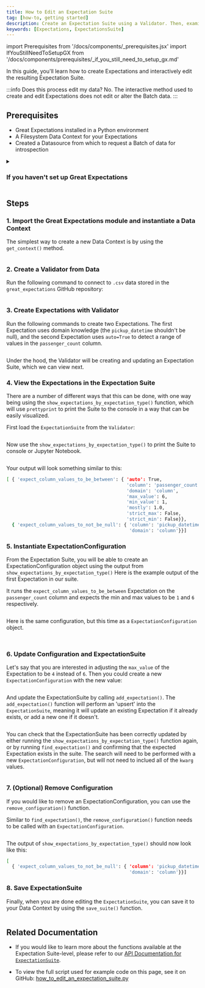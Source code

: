 ```yaml
---
title: How to Edit an Expectation Suite 
tag: [how-to, getting started]
description: Create an Expectation Suite using a Validator. Then, examine and modify specific Expectations in the Suite.
keywords: [Expectations, ExpectationsSuite]
---
```


import Prerequisites from '/docs/components/_prerequisites.jsx'
import IfYouStillNeedToSetupGX from '/docs/components/prerequisites/_if_you_still_need_to_setup_gx.md'

In this guide, you'll learn how to create Expectations and interactively edit the resulting Expectation Suite.

:::info Does this process edit my data?
No.  The interactive method used to create and edit Expectations does not edit or alter the Batch data.
:::

## Prerequisites

<Prerequisites>

- Great Expectations installed in a Python environment
- A Filesystem Data Context for your Expectations
- Created a Datasource from which to request a Batch of data for introspection

</Prerequisites> 

<details>
<summary>

### If you haven't set up Great Expectations

</summary>

<IfYouStillNeedToSetupGX />

</details>


## Steps

### 1. Import the Great Expectations module and instantiate a Data Context

The simplest way to create a new Data Context is by using the `get_context()` method.

```python name="tests/integration/docusaurus/expectations/how_to_edit_an_expectation_suite get_context"
```

### 2. Create a Validator from Data 

Run the following command to connect to `.csv` data stored in the `great_expectations` GitHub repository:

```python name="tests/integration/docusaurus/expectations/how_to_edit_an_expectation_suite create_validator"
```

### 3. Create Expectations with Validator 

Run the following commands to create two Expectations. The first Expectation uses domain knowledge (the `pickup_datetime` shouldn't be null), and the second Expectation uses `auto=True` to detect a range of values in the `passenger_count` column.


```python name="tests/integration/docusaurus/expectations/how_to_edit_an_expectation_suite add_2_expectations"
```

Under the hood, the Validator will be creating and updating an Expectation Suite, which we can view next. 

### 4. View the Expectations in the Expectation Suite

There are a number of different ways that this can be done, with one way being using the `show_expectations_by_expectation_type()` function, which will use `prettyprint` to print the Suite to the console in a way that can be easily visualized. 

First load the `ExpectationSuite` from the `Validator`: 

```python name="tests/integration/docusaurus/expectations/how_to_edit_an_expectation_suite get_suite"
```

Now use the `show_expectations_by_expectation_type()` to print the Suite to console or Jupyter Notebook.

```python name="tests/integration/docusaurus/expectations/how_to_edit_an_expectation_suite show_suite"
```

Your output will look something similar to this: 

```bash 
[ { 'expect_column_values_to_be_between': { 'auto': True,
                                            'column': 'passenger_count',
                                            'domain': 'column',
                                            'max_value': 6,
                                            'min_value': 1,
                                            'mostly': 1.0,
                                            'strict_max': False,
                                            'strict_min': False}},
  { 'expect_column_values_to_not_be_null': { 'column': 'pickup_datetime',
                                             'domain': 'column'}}]
```

### 5. Instantiate ExpectationConfiguration 

From the Expectation Suite, you will be able to create an ExpectationConfiguration object using the output from `show_expectations_by_expectation_type()` Here is the example output of the first Expectation in our suite.

It runs the `expect_column_values_to_be_between` Expectation on the `passenger_count` column and expects the min and max values to be `1` and `6` respectively. 

```python name="tests/integration/docusaurus/expectations/how_to_edit_an_expectation_suite example_dict_1"
```

Here is the same configuration, but this time as a `ExpectationConfiguration` object.  

```python name="tests/integration/docusaurus/expectations/how_to_edit_an_expectation_suite import_expectation_configuration"
```
```python name="tests/integration/docusaurus/expectations/how_to_edit_an_expectation_suite example_configuration_1"
```

### 6. Update Configuration and ExpectationSuite

Let's say that you are interested in adjusting the `max_value` of the Expectation to be `4` instead of `6`. Then you could create a new `ExpectationConfiguration` with the new value: 

```python name="tests/integration/docusaurus/expectations/how_to_edit_an_expectation_suite updated_configuration"
```

And update the ExpectationSuite by calling `add_expectation()`. The `add_expectation()` function will perform an 'upsert' into the `ExpectationSuite`, meaning it will update an existing Expectation if it already exists, or add a new one if it doesn't. 

```python name="tests/integration/docusaurus/expectations/how_to_edit_an_expectation_suite add_configuration"
```

You can check that the ExpectationSuite has been correctly updated by either running the `show_expectations_by_expectation_type()` function again, or by running `find_expectation()` and confirming that the expected Expectation exists in the suite.  The search will need to be performed with a new `ExpectationConfiguration`, but will not need to inclued all of the  `kwarg` values.

```python name="tests/integration/docusaurus/expectations/how_to_edit_an_expectation_suite find_configuration"
```

### 7. (Optional) Remove Configuration 

If you would like to remove an ExpectationConfiguration, you can use the `remove_configuration()` function. 

Similar to `find_expectation()`, the `remove_configuration()` function needs to be called with an `ExpectationConfiguration`.

```python name="tests/integration/docusaurus/expectations/how_to_edit_an_expectation_suite remove_configuration"
```

The output of `show_expectations_by_expectation_type()` should now look like this: 

```bash 
[ 
  { 'expect_column_values_to_not_be_null': { 'column': 'pickup_datetime',
                                             'domain': 'column'}}]
```

### 8. Save ExpectationSuite 

Finally, when you are done editing the `ExpectationSuite`, you can save it to your Data Context by using the `save_suite()` function. 

```python name="tests/integration/docusaurus/expectations/how_to_edit_an_expectation_suite save_suite"
```

## Related Documentation

* If you would like to learn more about the functions available at the Expectation Suite-level, please refer to our [API Documentation for `ExpectationSuite`](https://docs.greatexpectations.io/docs/reference/api/core/ExpectationSuite_class). 

* To view the full script used for example code on this page, see it on GitHub:
[how_to_edit_an_expectation_suite.py](https://github.com/great-expectations/great_expectations/blob/develop/tests/integration/docusaurus/expectations/how_to_edit_an_expectation_suite.py)
